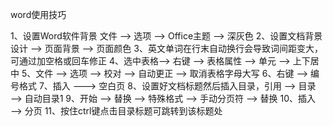 word使用技巧

1、设置Word软件背景
	文件 ——> 选项 ——> Office主题 ——> 深灰色
2、设置文档背景
	设计 ——> 页面背景 ——> 页面颜色
3、英文单词在行末自动换行会导致词间距变大，可通过加空格或回车修正
4、选中表格——> 右键 ——> 表格属性 ——> 单元 ——> 上下居中
5、文件 ——> 选项 ——> 校对 ——>  自动更正 ——> 取消表格字母大写
6、右键 ——> 编号格式
7、插入 ———> 空白页
8、设置好文档标题然后插入目录，引用 ——> 目录 ——> 自动目录1
9、开始 ——> 替换 ——> 特殊格式 ——> 手动分页符 ——> 替换
10、插入 ——> 分页
11、按住ctrl键点击目录标题可跳转到该标题处